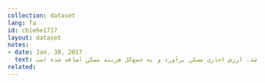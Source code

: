 ```yaml
---
collection: dataset
lang: fa
id: cbiehe1717
layout: dataset
notes: 
- date: Jan. 30, 2017
  text: توضیح برای "مسكن، آب، برق و گاز و سايرسوخت‌ها" - برای خانوارهايی كه نحوه تصرف مسكن آن‌ها شخصی(مالک نشين)، در برابر خدمت و رايگان می‌باشد، ارزش اجاری مسكن برآورد و به جمع‌كل هزينه مسكن اضافه شده است. 
related:
---
```


